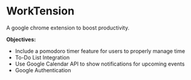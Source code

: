 # WorkTension
A google chrome extension to boost productivity.

**Objectives:**
* Include a pomodoro timer feature for users to properly manage time
* To-Do List Integration
* Use Google Calendar API to show notifications for upcoming events
* Google Authentication
